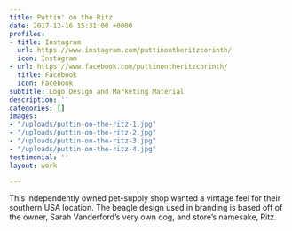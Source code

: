 ```yaml
---
title: Puttin' on the Ritz
date: 2017-12-16 15:31:00 +0000
profiles:
- title: Instagram
  url: https://www.instagram.com/puttinontheritzcorinth/
  icon: Instagram
- url: https://www.facebook.com/puttinontheritzcorinth/
  title: Facebook
  icon: Facebook
subtitle: Logo Design and Marketing Material
description: ''
categories: []
images:
- "/uploads/puttin-on-the-ritz-1.jpg"
- "/uploads/puttin-on-the-ritz-2.jpg"
- "/uploads/puttin-on-the-ritz-3.jpg"
- "/uploads/puttin-on-the-ritz-4.jpg"
testimonial: ''
layout: work

---
```

This independently owned pet-supply shop wanted a vintage feel for their southern USA location. The beagle design used in branding is based off of the owner, Sarah Vanderford’s very own dog, and store’s namesake, Ritz.
